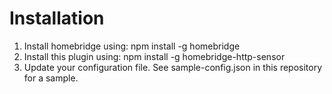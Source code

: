 # Installation

1. Install homebridge using: npm install -g homebridge
2. Install this plugin using: npm install -g homebridge-http-sensor
3. Update your configuration file. See sample-config.json in this repository for a sample.
